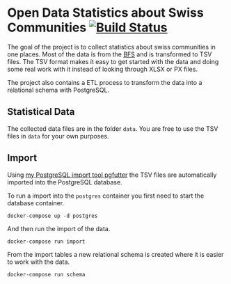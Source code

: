 # Open Data Statistics about Swiss Communities [![Build Status](https://travis-ci.org/lukasmartinelli/gemeindedb.svg)](https://travis-ci.org/lukasmartinelli/gemeindedb)

The goal of the project is to collect statistics about swiss communities in one places.
Most of the data is from the [BFS](http://www.bfs.admin.ch/) and is transformed
to TSV files.  The TSV format makes it easy to get started with the data and doing some real work with it
instead of looking through XLSX or PX files.

The project also contains a ETL process to transform the data into a relational schema with PostgreSQL.

## Statistical Data

The collected data files are in the folder `data`.
You are free to use the TSV files in `data` for your own purposes.

## Import

Using [my PostgreSQL import tool pgfutter](https://github.com/lukasmartinelli/pgfutter) the TSV files
are automatically imported into the PostgreSQL database.

To run a import into the `postgres` container you first need to start the database container.

```
docker-compose up -d postgres
```

And then run the import of the data.

```
docker-compose run import
```

From the import tables a new relational schema is created where it is easier to work with the data.

```
docker-compose run schema
```
